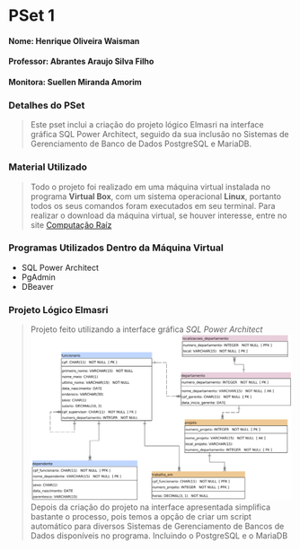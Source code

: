 # PSet 1
#### Nome: Henrique Oliveira Waisman
#### Professor: Abrantes Araujo Silva Filho
#### Monitora: Suellen Miranda Amorim

### Detalhes do PSet
> Este pset inclui a criação do projeto lógico Elmasri na interface gráfica SQL Power Architect, seguido da sua inclusão no Sistemas de Gerenciamento de Banco de Dados PostgreSQL e MariaDB.

### Material Utilizado
> Todo o projeto foi realizado em uma máquina virtual instalada no programa **Virtual Box**, com um sistema operacional **Linux**, portanto todos os seus comandos foram executados em seu terminal. Para realizar o download da máquina virtual, se houver interesse, entre no site [Computação Raíz](https://www.computacaoraiz.com.br/2022/03/17/maquina-virtual-para-o-estudo-de-sistemas-de-gerenciamento-de-bancos-de-dados-db-server/)

### Programas Utilizados Dentro da Máquina Virtual
- SQL Power Architect
- PgAdmin
- DBeaver

### Projeto Lógico Elmasri
> Projeto feito utilizando a interface gráfica _SQL Power Architect_
![modelo_elmasri](https://github.com/DavidHelmer/uvv_bd_1_cc1m/blob/main/pset1/imgs/modelo-elmasri.png?raw=true)
> Depois da criação do projeto na interface apresentada simplifica bastante o processo, pois temos a opção de criar um script automático para diversos Sistemas de Gerenciamento de Bancos de Dados disponíveis no programa. Incluindo o PostgreSQL e o MariaDB
